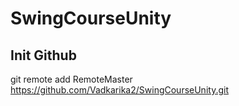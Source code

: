 # SwingCourseUnity
## Init Github
git remote add RemoteMaster https://github.com/Vadkarika2/SwingCourseUnity.git
